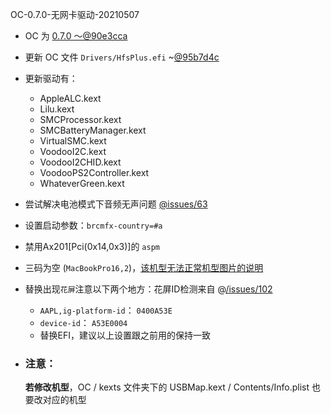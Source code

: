 OC-0.7.0-无网卡驱动-20210507
- OC 为 [0.7.0 ～@90e3cca](https://github.com/acidanthera/OpenCorePkg/commit/90e3ccadd36f2bf69f52ed6a6afab39d3972574d)
- 更新 OC 文件 `Drivers/HfsPlus.efi` ~[@95b7d4c](https://github.com/acidanthera/OcBinaryData/commit/95b7d4ccb9fea6af48641fc1f5bd4b57f747b235)
- 更新驱动有：
  - AppleALC.kext
  - Lilu.kext
  - SMCProcessor.kext
  - SMCBatteryManager.kext
  - VirtualSMC.kext
  - VoodooI2C.kext
  - VoodooI2CHID.kext
  - VoodooPS2Controller.kext
  - WhateverGreen.kext
- 尝试解决电池模式下音频无声问题 [@issues/63](https://github.com/daliansky/XiaoXinPro-13-hackintosh/issues/63)
- 设置启动参数：`brcmfx-country=#a`
- 禁用Ax201[Pci(0x14,0x3)]的 `aspm`
- 三码为空 (`MacBookPro16,2`)，[该机型无法正常机型图片的说明](https://github.com/daliansky/XiaoXinPro-13-hackintosh/issues/109)
- 替换出现`花屏`注意以下两个地方：花屏ID检测来自 @[/issues/102](https://github.com/daliansky/XiaoXinPro-13-hackintosh/issues/102)
  - `AAPL,ig-platform-id`： `0400A53E`
  - `device-id`： `A53E0004`
  -  替换EFI，建议以上设置跟之前用的保持一致

- ### 注意：
    **若修改机型**，OC / kexts 文件夹下的 USBMap.kext / Contents/Info.plist 也要改对应的机型
